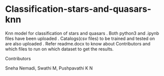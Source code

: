 # Classification-stars-and-quasars-knn
Knn model for classification of stars and quasars .
Both python3 and .ipynb files have been uploaded .
Catalogs(csv files) to be trained and tested on are also uploaded .
Refer readme.docx to know about Contributors and which files to run on which dataset to get the results.

Contributors

Sneha Nemadi,
Swathi M,
Pushpavathi K N
